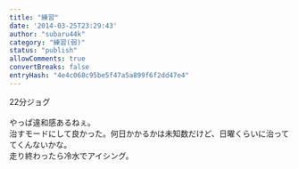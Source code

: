```yaml
---
title: "練習"
date: '2014-03-25T23:29:43'
author: "subaru44k"
category: "練習(弱)"
status: "publish"
allowComments: true
convertBreaks: false
entryHash: "4e4c068c95be5f47a5a899f6f2dd47e4"
---
```

22分ジョグ<br>
<br>
やっぱ違和感あるねぇ。<br>
治すモードにして良かった。何日かかるかは未知数だけど、日曜くらいに治っててくんないかな。<br>
走り終わったら冷水でアイシング。
